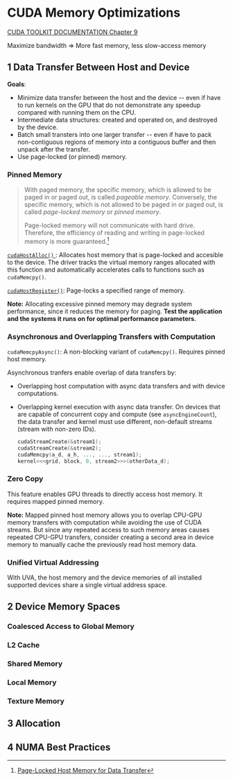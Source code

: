 # CUDA Memory Optimizations

[CUDA TOOLKIT DOCUMENTATION Chapter 9](https://docs.nvidia.com/cuda/cuda-c-best-practices-guide/index.html#memory-optimizations)

Maximize bandwidth => More fast memory, less slow-access memory

## 1 Data Transfer Between Host and Device

**Goals**: 

- Minimize data transfer between the host and the device -- even if have to run kernels on the GPU that do not demonstrate any speedup compared with running them on the CPU. 
- Intermediate data structures: created and operated on, and destroyed by the device.
- Batch small transters into one larger transfer -- even if have to pack non-contiguous regions of memory into a contiguous buffer and then unpack after the transfer. 
- Use page-locked (or pinned) memory. 

### Pinned Memory

> With paged memory, the specific memory, which is allowed to be paged in or paged out, is called *pageable memory*. Conversely, the specific memory, which is not allowed to be paged in or paged out, is called *page-locked memory* or *pinned memory*.
>
> Page-locked memory will not communicate with hard drive. Therefore, the efficiency of reading and writing in page-locked memory is more guaranteed.[^1]

[`cudaHostAlloc()` ](http://horacio9573.no-ip.org/cuda/group__CUDART__MEMORY_g15a3871f15f8c38f5b7190946845758c.html): Allocates host memory that is page-locked and accesible to the device. The driver tracks the virtual memory ranges allocated with this function and automatically accelerates calls to functions such as `cudaMemcpy()`. 

[`cudaHostRegister()`](http://horacio9573.no-ip.org/cuda/group__CUDART__MEMORY_g36b9fe28f547f28d23742e8c7cd18141.html): Page-locks a specified range of memory. 

**Note:** Allocating excessive pinned memory may degrade system performance, since it reduces the memory for paging. **Test the application and the systems it runs on for optimal performance parameters.** 

### Asynchronous and Overlapping Transfers with Computation

`cudaMemcpyAsync()`: A non-blocking variant of `cudaMemcpy()`. Requires pinned host memory.

Asynchronous tranfers enable overlap of data transfers by:

- Overlapping host computation with async data transfers and with device computations. 

- Overlapping kernel execution with async data transfer. On devices that are capable of concurrent copy and compute (see `asyncEngineCount`), the data transfer and kernel must use different, non-default streams (stream with non-zero IDs). 

  ```c++
  cudaStreamCreate(&stream1);
  cudaStreamCreate(&stream2);
  cudaMemcpy(a_d, a_h, ..., ..., stream1);
  kernel<<<grid, block, 0, stream2>>>(otherData_d);
  ```

  

### Zero Copy

This feature enables GPU threads to directly access host memory. It requires mapped pinned memory. 

**Note:** Mapped pinned host memory allows you to overlap CPU-GPU memory transfers with computation while avoiding the use of CUDA streams. But since any repeated access to such memory areas causes repeated CPU-GPU transfers, consider creating a second area in device memory to manually cache the previously read host memory data.

### Unified Virtual Addressing

With UVA, the host memory and the device memories of all installed supported devices share a single virtual address space. 

## 2 Device Memory Spaces

### Coalesced Access to Global Memory

### L2 Cache

### Shared Memory

### Local Memory

### Texture Memory

## 3 Allocation

## 4 NUMA Best Practices



[^1]: [Page-Locked Host Memory for Data Transfer](https://leimao.github.io/blog/Page-Locked-Host-Memory-Data-Transfer/#:~:text=With%20paged%20memory%2C%20the%20specific,locked%20memory%20or%20pinned%20memory.)